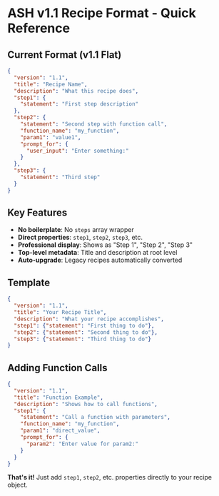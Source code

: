 # ASH v1.1 Recipe Format - Quick Reference

## Current Format (v1.1 Flat)

```json
{
  "version": "1.1",
  "title": "Recipe Name",
  "description": "What this recipe does",
  "step1": {
    "statement": "First step description"
  },
  "step2": {
    "statement": "Second step with function call",
    "function_name": "my_function",
    "param1": "value1",
    "prompt_for": {
      "user_input": "Enter something:"
    }
  },
  "step3": {
    "statement": "Third step"
  }
}
```

## Key Features
- **No boilerplate**: No `steps` array wrapper
- **Direct properties**: `step1`, `step2`, `step3`, etc.
- **Professional display**: Shows as "Step 1", "Step 2", "Step 3"
- **Top-level metadata**: Title and description at root level
- **Auto-upgrade**: Legacy recipes automatically converted

## Template
```json
{
  "version": "1.1",
  "title": "Your Recipe Title",
  "description": "What your recipe accomplishes",
  "step1": {"statement": "First thing to do"},
  "step2": {"statement": "Second thing to do"},
  "step3": {"statement": "Third thing to do"}
}
```

## Adding Function Calls
```json
{
  "version": "1.1",
  "title": "Function Example",
  "description": "Shows how to call functions",
  "step1": {
    "statement": "Call a function with parameters",
    "function_name": "my_function",
    "param1": "direct_value",
    "prompt_for": {
      "param2": "Enter value for param2:"
    }
  }
}
```

**That's it!** Just add `step1`, `step2`, etc. properties directly to your recipe object.
